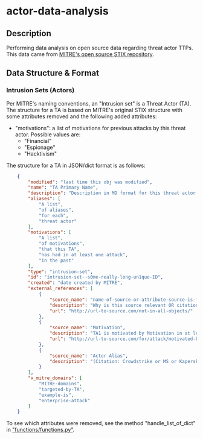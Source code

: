 # actor-data-analysis 

## Description

Performing data analysis on open source data regarding threat actor TTPs. This data came from [MITRE's open source STIX repository](https://github.com/mitre-attack/attack-stix-data/tree/master). 

## Data Structure & Format

### Intrusion Sets (Actors) 

Per MITRE's naming conventions, an "Intrusion set" is a Threat Actor (TA). The structure for a TA is based on MITRE's original STIX structure with some attributes removed and the following added attributes: 

- "motivations": a list of motivations for previous attacks by this threat actor. Possible values are:
    - "Financial" 
    - "Espionage"
    - "Hacktivism"

The structure for a TA in JSON/dict format is as follows: 
```json 
    { 
        "modified": "last time this obj was modified", 
        "name": "TA Primary Name", 
        "description": "Description in MD format for this threat actor, most are originally from MITRE.",
        "aliases": [ 
            "A list",
            "of aliases",
            "for each",
            "threat actor"
        ],
        "motivations": [
            "A list",
            "of motivations",
            "that this TA",
            "has had in at least one attack",
            "in the past"
        ],
        "type": "intrusion-set",
        "id": "intrusion-set--s0me-really-long-un1que-ID",
        "created": "date created by MITRE",
        "external_references": [
            {
                "source_name": "name-of-source-or-attribute-source-is-for",
                "description": "Why is this source relevant OR citation",
                "url": "http://url-to-source.com/not-in-all-objects/"
            },
            {
                "source_name": "Motivation",
                "description": "TA1 is motivated by Motivation in at least some of their operations",
                "url": "http://url-to-source.com/for/attack/motivated-by/Motivation"
            },
            {
                "source_name": "Actor Alias",
                "description": "(Citation: Crowdstrike or MS or Kapersky or something)"
            }
        ],
        "x_mitre_domains": [
            "MITRE-domains",
            "targeted-by-TA",
            "example-is",
            "enterprise-attack"
        ]
    }
```

To see which attributes were removed, see the method "handle_list_of_dict" in ["functions/functions.py"](./functions/functions.py). 